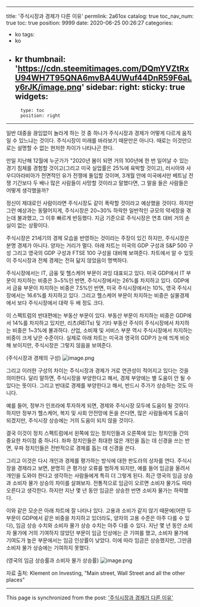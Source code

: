 
---
title: '주식시장과 경제가 다른 이유'
permlink: 2a61ox
catalog: true
toc_nav_num: true
toc: true
position: 9999
date: 2020-06-25 00:26:27
categories:
- ko
tags:
- ko
- kr
thumbnail: 'https://cdn.steemitimages.com/DQmYVZtRxU94WH7T95QNA6mvBA4UWuf44DnR59F6aLy6rJK/image.png'
sidebar:
    right:
        sticky: true
widgets:
    -
        type: toc
        position: right
---


일반 대중을 끊임없이 놀라게 하는 것 중 하나가 주식시장과 경제가 어떻게 다르게 움직일 수 있느냐는 것이다. 주식시장이 미래를 바라보기 때문만은 아니다. 때로는 이것만으로는 설명할 수 없는 현저한 차이가 나타나곤 한다. ​

만일 지난해 12월에 누군가가 "2020년 봄이 되면 거의 100년에 한 번 일어날 수 있는 경기 침체를 경험할 것이고(그리고 미국 실업률은 25%에 육박할 것이고), 러시아와 사우디아라비아가 전면적인 유가 전쟁에 돌입할 것이며, 3개월 안에 미국에서만 베트남 전쟁 기간보다 두 배나 많은 사람들이 사망할 것이라고 말했다면, 그 말을 들은 사람들은 어떻게 생각했을까?​

정신이 제대로인 사람이라면 주식시장도 같이 폭락할 것이라고 예상했을 것이다. 하지만 그런 예상과는 동떨어지게, 주식시장은 20~30% 하락한 일반적인 규모의 약세장을 겪는데 불과했고, 그 이후 빠르게 반등했다. 지금 기준으로 주식시장은 연초 대비 거의 손실이 없는 상황이다. ​

주식시장은 21세기의 경제 모습을 반영하는 것이라는 주장이 있긴 하지만, 주식시장은 분명 경제가 아니다. 양자는 거리가 멀다. 아래 차트는 미국의 GDP 구성과 S&P 500 구성 그리고 영국의 GDP 구성과 FTSE 100 구성을 대비해 보여준다. 차트에서 알 수 있듯이 주식시장과 전체 경제는 전혀 닮지 않았음이 명백하다. ​

주식시장에서는 IT, 금융 및 헬스케어 부문이 과잉 대표되고 있다. 미국 GDP에서 IT 부문이 차지하는 비중은 3~5%인 반면, 주식시장에서는 26%를 차지하고 있다. GDP에서 금융 부문이 차지하는 비중은 7.5%인 반면, 미국 주식시장에서는 10%, 영국 주식시장에서는 16.6%를 차지하고 있다. 그리고 헬스케어 부문이 차지하는 비중은 실물경제에서 보다 주식시장에서 대략 두 배 정도 크다. ​

이 스펙트럼의 반대편에는 부동산 부문이 있다. 부동산 부문이 차지하는 비중은 GDP에서 14%를 차지하고 있지만, 리츠(REITs) 및 기타 부동산 주식이 주식시장에서 차지하는 비중은 1~3%에 불과하다. 산업, 소비재 및 서비스 부문 역시 주식시장에서 차지하는 비중이 크게 낮은 수준이다. 실제로 아래 차트는 미국과 영국의 GDP가 눈에 띄게 비슷해 보이지만, 주식시장은 그렇지 않음을 보여준다.​

(주식시장과 경제의 구성)
![image.png](https://cdn.steemitimages.com/DQmYVZtRxU94WH7T95QNA6mvBA4UWuf44DnR59F6aLy6rJK/image.png)

그리고 이러한 구성의 차이는 주식시장과 경제가 거로 연관성이 적어지고 있다는 것을 의미한다. 달리 말하면, 주식시장을 부양한다고 해서, 경제 부양에는 별 도움이 안 될 수 있다는 뜻이다. 그리고 반대로 경제를 부양한다고 해서, 반드시 주가가 상승하는 것도 아니다. ​

예를 들어, 정부가 인프라에 투자하게 되면, 경제와 주식시장 모두에 도움이 될 것이다. 하지만 정부가 헬스케어, 복지 및 사회 안전망에 돈을 쓴다면, 많은 사람들에게 도움이 되겠지만, 주식시장 상승에는 거의 도움이 되지 않을 것이다. ​

결국 이것이 정치 스펙트럼에서 왼쪽에 있는 정치인들과 오른쪽에 있는 정치인들 간의 중요한 차이점 중 하나다. 좌파 정치인들은 최대한 많은 개인을 돕는 데 신경을 쓰는 반면, 우파 정치인들은 전반적으로 경제를 돕는 데 신경을 쓴다.​

그리고 이것은 다시 개인과 경제를 평가하는 방식에 대한 판도라의 상자를 연다. 주식시장을 경제라고 보면, 분명히 큰 평가상 오류를 범하게 되지만, 예를 들어 임금을 올려서 개인을 도와야 한다고 생각하는 사람들에게 특히 더 그렇게 된다. 최근 영국의 임금 상승과 소비자 물가 상승의 차이를 살펴보자. 전통적으로 임금이 오르면 소비자 물가도 따라 오른다고 생각한다. 하지만 지난 몇 년 동안 임금은 상승한 반면 소비자 물가는 하락했다. ​

이와 같은 모순은 아래 차트에 잘 나타나 있다. 고용과 소비가 같지 않기 때문에(어떤 두 부문이 GDP에서 같은 비중을 차지하고 있더라도, 양자의 고용 수준은 아주 다를 수 있다), 임금 상승 수치와 소비자 물가 상승 수치는 아주 다를 수 있다. 지난 몇 년 동안 소비자 물가에 거의 기여하지 않았던 부문이 임금 인상에는 큰 기여를 했고, 소비자 물가에 기여도가 높은 부문에서는 임금 인상률이 낮았다. 이에 따라 임금은 상승했지만, 그만큼 소비자 물가 상승에는 기여하지 못했다.​

(영국의 임금 상승률과 소비자 물가 상승률)
![image.png](https://cdn.steemitimages.com/DQmas4LWNBt2JCFp5nyLgax1iNjwaN7CNjmMXHr4BoiLhgj/image.png)

자료 출처: Klement on Investing, "Main street, Wall Street and all the other places"

- - -

This page is synchronized from the post: ['주식시장과 경제가 다른 이유'](https://steemit.com/@pius.pius/2a61ox)
